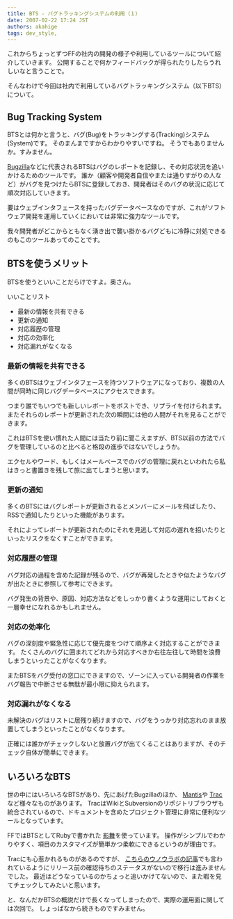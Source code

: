 ```yaml
---
title: BTS - バグトラッキングシステムの利用（１）
date: 2007-02-22 17:24 JST
authors: akahige
tags: dev_style, 
---
```

これからちょっとずつFFの社内の開発の様子や利用しているツールについて紹介していきます。 公開することで何かフィードバックが得られたりしたらうれしいなと言うことで。

そんなわけで今回は社内で利用しているバグトラッキングシステム（以下BTS）について。

## Bug Tracking System

BTSとは何かと言うと、バグ(Bug)をトラッキングする(Tracking)システム(System)です。 そのまんまですからわかりやすいですね。 そうでもありませんか。すみません。

<!--more-->  

[Bugzilla](http://www.bugzilla.org/)などに代表されるBTSはバグのレポートを記録し、その対応状況を追いかけるためのツールです。 誰か（顧客や開発者自信やまたは通りすがりの人など）がバグを見つけたらBTSに登録しておき、開発者はそのバグの状況に応じて順次対応していきます。

要はウェブインタフェースを持ったバグデータベースなのですが、これがソフトウェア開発を運用していくにおいては非常に強力なツールです。

我々開発者がどこからともなく湧き出で襲い掛かるバグどもに冷静に対処できるのもこのツールあってのことです。

## BTSを使うメリット

BTSを使うといいことだらけですよ。奥さん。

いいことリスト
- 最新の情報を共有できる
- 更新の通知
- 対応履歴の管理
- 対応の効率化
- 対応漏れがなくなる

### 最新の情報を共有できる

多くのBTSはウェブインタフェースを持つソフトウェアになっており、複数の人間が同時に同じバグデータベースにアクセスできます。

つまり誰でもいつでも新しいレポートをポストでき、リプライを付けられます。 またそれらのレポートが更新された次の瞬間には他の人間がそれを見ることができます。

これはBTSを使い慣れた人間には当たり前に聞こえますが、BTS以前の方法でバグを管理しているのと比べると格段の進歩ではないでしょうか。

エクセルやワード、もしくはメールベースでのバグの管理に戻れといわれたら私はきっと書置きを残して旅に出てしまうと思います。

### 更新の通知

多くのBTSにはバグレポートが更新されるとメンバーにメールを飛ばしたり、RSSで通知したりといった機能があります。

それによってレポートが更新されたのにそれを見逃して対応の遅れを招いたりといったリスクをなくすことができます。

### 対応履歴の管理

バグ対応の過程を含めた記録が残るので、バグが再発したときや似たようなバグが出たときに参照して参考にできます。

バグ発生の背景や、原因、対応方法などをしっかり書くような運用にしておくと一層幸せになれるかもしれません。

### 対応の効率化

バグの深刻度や緊急性に応じて優先度をつけて順序よく対応することができます。 たくさんのバグに囲まれてどれから対応すべきか右往左往して時間を浪費しまうといったことがなくなります。

またBTSをバグ受付の窓口にできますので、ゾーンに入っている開発者の作業をバグ報告で中断させる無駄が最小限に抑えられます。

### 対応漏れがなくなる

未解決のバグはリストに居残り続けますので、バグをうっかり対応忘れのまま放置してしまうといったことがなくなります。

正確には誰かがチェックしないと放置バグが出てくることはありますが、そのチェック自体が簡単にできます。

## いろいろなBTS

世の中にはいろいろなBTSがあり、先にあげたBugzillaのほか、 [Mantis](http://www.mantisbt.org/)や [Trac](http://trac.edgewall.org/)など様々なものがあります。 TracはWikiとSubversionのリポジトリブラウザも統合されているので、ドキュメントを含めたプロジェクト管理に非常に便利なツールとなっています。

FFではBTSとしてRubyで書かれた [影舞](http://www.daifukuya.com/kagemai/)を使っています。 操作がシンプルでわかりやすく、項目のカスタマイズが簡単かつ柔軟にできるというのが理由です。

Tracにも心惹かれるものがあるのですが、 [こちらのウノウラボの記事](http://labs.unoh.net/2006/08/post_38.html)でも言われているようにリリース前の確認待ちのステータスがないので移行は進みませんでした。 最近はどうなっているのかちょっと追いかけてないので、また暇を見てチェックしてみたいと思います。

と、なんだかBTSの概説だけで長くなってしまったので、実際の運用面に関しては次回で。 しょっぱなから続きものですみません。


